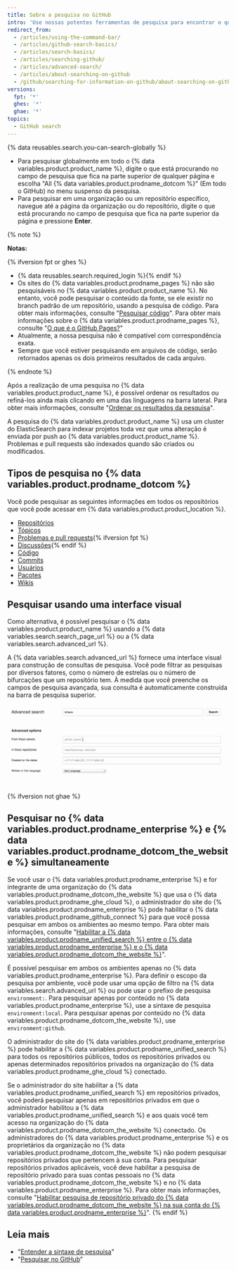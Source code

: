 ```yaml
---
title: Sobre a pesquisa no GitHub
intro: 'Use nossas potentes ferramentas de pesquisa para encontrar o que está procurando entre os muitos repositórios, usuários e linhas de código no {% data variables.product.product_name %}.'
redirect_from:
  - /articles/using-the-command-bar/
  - /articles/github-search-basics/
  - /articles/search-basics/
  - /articles/searching-github/
  - /articles/advanced-search/
  - /articles/about-searching-on-github
  - /github/searching-for-information-on-github/about-searching-on-github
versions:
  fpt: '*'
  ghes: '*'
  ghae: '*'
topics:
  - GitHub search
---
```


{% data reusables.search.you-can-search-globally %}

- Para pesquisar globalmente em todo o {% data variables.product.product_name %}, digite o que está procurando no campo de pesquisa que fica na parte superior de qualquer página e escolha "All {% data variables.product.prodname_dotcom %}" (Em todo o GitHub) no menu suspenso da pesquisa.
- Para pesquisar em uma organização ou um repositório específico, navegue até a página da organização ou do repositório, digite o que está procurando no campo de pesquisa que fica na parte superior da página e pressione **Enter**.

{% note %}

**Notas:**

{% ifversion fpt or ghes %}
- {% data reusables.search.required_login %}{% endif %}
- Os sites do {% data variables.product.prodname_pages %} não são pesquisáveis no {% data variables.product.product_name %}. No entanto, você pode pesquisar o conteúdo da fonte, se ele existir no branch padrão de um repositório, usando a pesquisa de código. Para obter mais informações, consulte "[Pesquisar código](/articles/searching-code)". Para obter mais informações sobre o {% data variables.product.prodname_pages %}, consulte "[O que é o GitHub Pages?](/articles/what-is-github-pages/)"
- Atualmente, a nossa pesquisa não é compatível com correspondência exata.
- Sempre que você estiver pesquisando em arquivos de código, serão retornados apenas os dois primeiros resultados de cada arquivo.

{% endnote %}

Após a realização de uma pesquisa no {% data variables.product.product_name %}, é possível ordenar os resultados ou refiná-los ainda mais clicando em uma das linguagens na barra lateral. Para obter mais informações, consulte "[Ordenar os resultados da pesquisa](/articles/sorting-search-results)".

A pesquisa do {% data variables.product.product_name %} usa um cluster do ElasticSearch para indexar projetos toda vez que uma alteração é enviada por push ao {% data variables.product.product_name %}. Problemas e pull requests são indexados quando são criados ou modificados.

## Tipos de pesquisa no {% data variables.product.prodname_dotcom %}

Você pode pesquisar as seguintes informações em todos os repositórios que você pode acessar em {% data variables.product.product_location %}.

- [Repositórios](/articles/searching-for-repositories)
- [Tópicos](/articles/searching-topics)
- [Problemas e pull requests](/articles/searching-issues-and-pull-requests){% ifversion fpt %}
- [Discussões](/github/searching-for-information-on-github/searching-discussions){% endif %}
- [Código](/articles/searching-code)
- [Commits](/articles/searching-commits)
- [Usuários](/articles/searching-users)
- [Pacotes](/github/searching-for-information-on-github/searching-for-packages)
- [Wikis](/articles/searching-wikis)

## Pesquisar usando uma interface visual

Como alternativa, é possível pesquisar o {% data variables.product.product_name %} usando a {% data variables.search.search_page_url %} ou a {% data variables.search.advanced_url %}.

A {% data variables.search.advanced_url %} fornece uma interface visual para construção de consultas de pesquisa. Você pode filtrar as pesquisas por diversos fatores, como o número de estrelas ou o número de bifurcações que um repositório tem. À medida que você preenche os campos de pesquisa avançada, sua consulta é automaticamente construída na barra de pesquisa superior.

![Pesquisa avançada](/assets/images/help/search/advanced_search_demo.gif)

{% ifversion not ghae %}
## Pesquisar no {% data variables.product.prodname_enterprise %} e {% data variables.product.prodname_dotcom_the_website %} simultaneamente

Se você usar o {% data variables.product.prodname_enterprise %} e for integrante de uma organização do {% data variables.product.prodname_dotcom_the_website %} que usa o {% data variables.product.prodname_ghe_cloud %}, o administrador do site do {% data variables.product.prodname_enterprise %} pode habilitar o {% data variables.product.prodname_github_connect %} para que você possa pesquisar em ambos os ambientes ao mesmo tempo. Para obter mais informações, consulte "[Habilitar a {% data variables.product.prodname_unified_search %} entre o {% data variables.product.prodname_enterprise %} e o {% data variables.product.prodname_dotcom_the_website %}](/enterprise/admin/guides/developer-workflow/enabling-unified-search-between-github-enterprise-server-and-github-com)".

É possível pesquisar em ambos os ambientes apenas no {% data variables.product.prodname_enterprise %}. Para definir o escopo da pesquisa por ambiente, você pode usar uma opção de filtro na {% data variables.search.advanced_url %} ou pode usar o prefixo de pesquisa `environment:`. Para pesquisar apenas por conteúdo no {% data variables.product.prodname_enterprise %}, use a sintaxe de pesquisa `environment:local`. Para pesquisar apenas por conteúdo no {% data variables.product.prodname_dotcom_the_website %}, use `environment:github`.

O administrador do site do {% data variables.product.prodname_enterprise %} pode habilitar a {% data variables.product.prodname_unified_search %} para todos os repositórios públicos, todos os repositórios privados ou apenas determinados repositórios privados na organização do {% data variables.product.prodname_ghe_cloud %} conectado.

Se o administrador do site habilitar a {% data variables.product.prodname_unified_search %} em repositórios privados, você poderá pesquisar apenas em repositórios privados em que o administrador habilitou a {% data variables.product.prodname_unified_search %} e aos quais você tem acesso na organização do {% data variables.product.prodname_dotcom_the_website %} conectado. Os administradores do {% data variables.product.prodname_enterprise %} e os proprietários da organização no {% data variables.product.prodname_dotcom_the_website %} não podem pesquisar repositórios privados que pertencem à sua conta. Para pesquisar repositórios privados aplicáveis, você deve habilitar a pesquisa de repositório privado para suas contas pessoais no {% data variables.product.prodname_dotcom_the_website %} e no {% data variables.product.prodname_enterprise %}. Para obter mais informações, consulte "[Habilitar pesquisa de repositório privado do {% data variables.product.prodname_dotcom_the_website %} na sua conta do {% data variables.product.prodname_enterprise %}](/articles/enabling-private-github-com-repository-search-in-your-github-enterprise-server-account)".
{% endif %}

## Leia mais

- "[Entender a sintaxe de pesquisa](/articles/understanding-the-search-syntax)"
- "[Pesquisar no GitHub](/articles/searching-on-github)"
